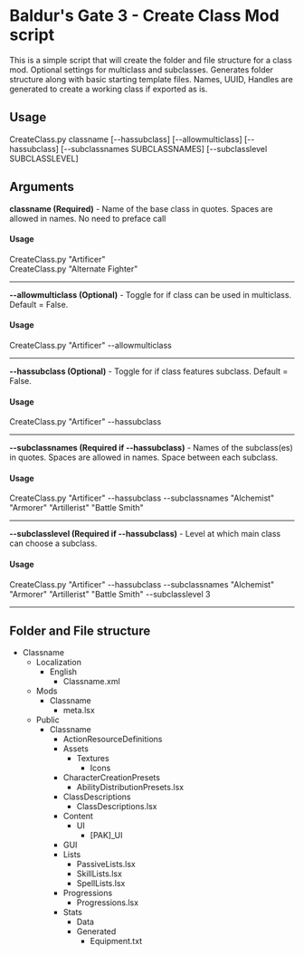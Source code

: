# Baldur's Gate 3 - Create Class Mod script  

This is a simple script that will create the folder and file structure for a class mod. Optional settings for multiclass and subclasses. Generates folder structure along with basic starting template files. Names, UUID, Handles are generated to create a working class if exported as is.

## Usage  

CreateClass.py classname [--hassubclass] [--allowmulticlass] [--hassubclass] [--subclassnames SUBCLASSNAMES] [--subclasslevel SUBCLASSLEVEL]

## Arguments  

**classname (Required)** - Name of the base class in quotes. Spaces are allowed in names. No need to preface call
#### Usage
CreateClass.py "Artificer"  
CreateClass.py "Alternate Fighter"
___
 
**\--allowmulticlass (Optional)** - Toggle for if class can be used in multiclass. Default = False.
#### Usage
CreateClass.py "Artificer"  --allowmulticlass
___

**\--hassubclass (Optional)** - Toggle for if class features subclass. Default = False.
#### Usage
CreateClass.py "Artificer"  --hassubclass
___

**\--subclassnames (Required if --hassubclass)** - Names of the subclass(es) in quotes. Spaces are allowed in names. Space between each subclass. 
#### Usage
CreateClass.py "Artificer"  --hassubclass --subclassnames "Alchemist" "Armorer" "Artillerist" "Battle Smith"
___

**\--subclasslevel (Required if --hassubclass)** - Level at which main class can choose a subclass.
#### Usage
CreateClass.py "Artificer"  --hassubclass --subclassnames "Alchemist" "Armorer" "Artillerist" "Battle Smith" --subclasslevel 3
___

## Folder and File structure
- Classname  
  - Localization  
    - English  
      - Classname.xml  
  - Mods  
    - Classname  
      - meta.lsx  
  - Public  
    - Classname  
      - ActionResourceDefinitions  
      - Assets  
        - Textures  
          - Icons  
      - CharacterCreationPresets  
        - AbilityDistributionPresets.lsx  
      - ClassDescriptions  
        - ClassDescriptions.lsx  
      - Content  
        - UI  
          - [PAK]_UI  
      - GUI  
      - Lists  
        - PassiveLists.lsx  
        - SkillLists.lsx  
        - SpellLists.lsx  
      - Progressions  
        - Progressions.lsx  
      - Stats
        - Data  
        - Generated  
          - Equipment.txt  
